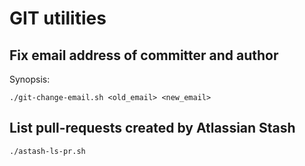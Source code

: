 # GIT utilities


## Fix email address of committer and author

Synopsis:

```
./git-change-email.sh <old_email> <new_email>
```


## List pull-requests created by Atlassian Stash

```
./astash-ls-pr.sh
```
